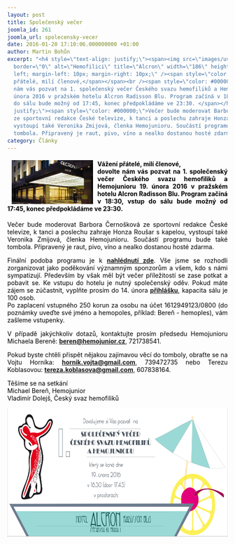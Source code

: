 ```yaml
---
layout: post
title: Společenský večer
joomla_id: 261
joomla_url: spolecensky-vecer
date: 2016-01-20 17:10:06.000000000 +01:00
author: Martin Bohůn
excerpt: "<h4 style=\"text-align: justify;\"><span><img src=\"images/uvodnik-clanku-foto/alcron.jpg\"
  border=\"0\" alt=\"Hemofilici\" title=\"Alcron\" width=\"186\" height=\"100\" style=\"float:
  left; margin-left: 10px; margin-right: 10px;\" /><span style=\"color: #000000;\">Vážení
  přátelé, milí členové,</span></span><br /><span style=\"color: #000000;\">dovolte
  nám vás pozvat na 1. společenský večer Českého svazu hemofiliků a Hemojunioru 19.
  února 2016 v pražském hotelu Alcron Radisson Blu. Program začíná v 18:30, vstup
  do sálu bude možný od 17:45, konec předpokládáme ve 23:30. </span></h4>\r\n<p style=\"text-align:
  justify;\"><span style=\"color: #000000;\">Večer bude moderovat Barbora Černošková
  ze sportovní redakce České televize, k tanci a poslechu zahraje Honza Roušar s kapelou,
  vystoupí také Veronika Zmijová, členka Hemojunioru. Součástí programu bude také
  tombola. Připravený je raut, pivo, víno a nealko dostanou hosté zdarma. </span></p>"
category: Články
---
```

<h4 style="text-align: justify;"><span><img src="images/uvodnik-clanku-foto/alcron.jpg" border="0" alt="Hemofilici" title="Alcron" width="186" height="100" style="float: left; margin-left: 10px; margin-right: 10px;" /><span style="color: #000000;">Vážení přátelé, milí členové,</span></span><br /><span style="color: #000000;">dovolte nám vás pozvat na 1. společenský večer Českého svazu hemofiliků a Hemojunioru 19. února 2016 v pražském hotelu Alcron Radisson Blu. Program začíná v 18:30, vstup do sálu bude možný od 17:45, konec předpokládáme ve 23:30. </span></h4>

<p style="text-align: justify;"><span style="color: #000000;">Večer bude moderovat Barbora Černošková ze sportovní redakce České televize, k tanci a poslechu zahraje Honza Roušar s kapelou, vystoupí také Veronika Zmijová, členka Hemojunioru. Součástí programu bude také tombola. Připravený je raut, pivo, víno a nealko dostanou hosté zdarma. </span></p>



<p style="text-align: justify;"><span style="color: #000000;">Finální podoba programu je k <strong><a href="http://www.hemojunior.cz/2016/02/10/zname-program-spolecenskeho-vecera/" target="_blank" title="Program Alcron">nahlédnutí zde</a></strong>. Vše jsme se rozhodli zorganizovat jako poděkování významným sponzorům a všem, kdo s námi sympatizují. Především by však měl být večer příležitostí se zase potkat a pobavit se. Ke vstupu do hotelu je nutný společenský oděv. </span><span style="color: #000000;">Pokud máte zájem se zúčastnit, vyplňte prosím do 14. února <a href="index.php/cs/?option=com_chronoforms&amp;chronoform=Deadline" title="Deadlline"><strong>přihlášku</strong></a>, kapacita sálu je 100 osob.</span><br /><span style="color: #000000;">Po zaplacení vstupného 250 korun za osobu na účet</span> <span style="color: #000000;">1612949123/0800</span> <span style="color: #000000;">(do poznámky uveďte své jméno a hemopoles, příklad: Bereň - hemoples), vám zašleme vstupenky. </span></p>

<p style="text-align: justify;"><span style="color: #000000;">V případě jakýchkoliv dotazů, kontaktujte prosím předsedu Hemojunioru Michaela Bereně:</span> <strong><a href="mailto:beren@hemojunior.cz" target="_blank">beren@hemojunior.cz</a></strong><span>, <span style="color: #000000;">721738541. </span></span></p>

<p style="text-align: justify;"><span><span style="color: #000000;">Pokud byste chtěli přispět nějakou zajímavou věcí do tomboly, obraťte se na Vojtu Horníka: </span></span><strong><a href="mailto:hornik.vojta@gmail.com" target="_blank">hornik.vojta@gmail.com</a></strong><span>, <span style="color: #000000;">739472735 nebo Terezu Koblasovou:</span> </span><strong><a href="mailto:tereza.koblasova@gmail.com" target="_blank">tereza.koblasova@gmail.com</a></strong><span>, <span style="color: #000000;">607838164.</span></span></p>

<p style="text-align: justify;"><span style="color: #000000;">Těšíme se na setkání</span><br /><span style="color: #000000;">Michael Bereň, Hemojunior</span><br /><span style="color: #000000;">Vladimír Dolejš, Český svaz hemofiliků</span></p>

<p><span style="color: #000000;"><img src="images/uvodnik-clanku-foto/ples_a4.jpg" border="0" alt="" width="686" height="294" style="display: block; margin-left: auto; margin-right: auto;" /></span></p>
